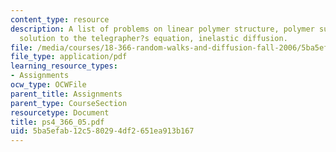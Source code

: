 ```yaml
---
content_type: resource
description: A list of problems on linear polymer structure, polymer surface adsorption,
  solution to the telegrapher?s equation, inelastic diffusion.
file: /media/courses/18-366-random-walks-and-diffusion-fall-2006/5ba5efab12c580294df2651ea913b167_ps4_366_05.pdf
file_type: application/pdf
learning_resource_types:
- Assignments
ocw_type: OCWFile
parent_title: Assignments
parent_type: CourseSection
resourcetype: Document
title: ps4_366_05.pdf
uid: 5ba5efab-12c5-8029-4df2-651ea913b167
---
```

